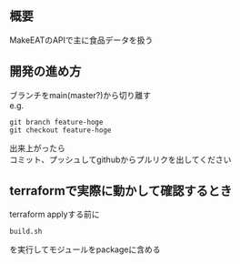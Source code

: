 ## 概要
MakeEATのAPIで主に食品データを扱う

## 開発の進め方
ブランチをmain(master?)から切り離す  
e.g.
```
git branch feature-hoge
git checkout feature-hoge
```
出来上がったら  
コミット、プッシュしてgithubからプルリクを出してください

## terraformで実際に動かして確認するとき
terraform applyする前に
```
build.sh
```
を実行してモジュールをpackageに含める
